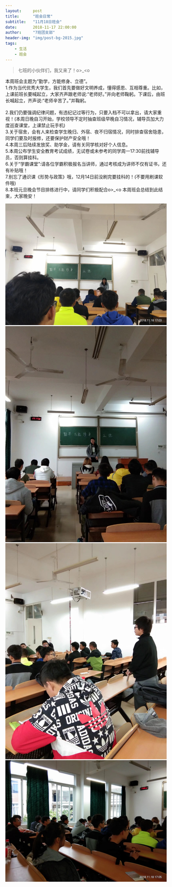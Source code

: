 ```yaml
---
layout:     post
title:      "班会日常"
subtitle:   "11月18日班会"
date:       2018-11-17 22:00:00
author:     "7班团支部"
header-img: "img/post-bg-2015.jpg"
tags:
    - 生活
    - 班会
---
```


>七班的小伙伴们，我又来了！o>_<o
   
本周班会主题为“勤学，方能修身、立德”。<br>
1.作为当代优秀大学生，我们首先要做好文明养成，懂得感恩、互相尊重。比如，上课前班长要喊起立，大家齐声跟老师说:“老师好。”并向老师鞠躬。下课后，由班长喊起立，齐声说:“老师辛苦了。”并鞠躬。<br>   
2.我们仍要强调纪律问题，有违纪记过等行为，只要入档不可以拿出，请大家重视！(本周日晚自习开始，学校领导不定时抽查班级早晚自习情况，辅导员加大力度巡查课堂，上课禁止玩手机)<br>
3.关于宿舍，会有人来检查学生晚归、外宿、夜不归宿情况，同时排查宿舍隐患，同学们要及时报修，还要保护财产安全哦！<br>
4.本周三后陆续发放奖、助学金，请有关同学核对好个人信息。<br>
5.本周公布学生安全教育考试成绩，无试卷或未参考的同学周一17:30前找辅导员，否则算挂科。<br>
6.关于“学霸课堂”:请各位学霸积极报名当讲师，通过考核成为讲师不仅有证书，还有补贴哦！<br>
7.别忘了通识课《形势与政策》哦，12月14日前没刷完要挂科的！(不要用刷课软件哦)<br>
8.本班元旦晚会节目排练进行中，请同学们积极配合o>_<o
   本周班会总结到此结束，大家晚安！
 
 ![](/img/in-post/post-meeting-09.jpeg)
 ![](/img/in-post/post-meeting-10.jpeg)
 ![](/img/in-post/post-meeting-11.jpeg)
 ![](/img/in-post/post-meeting-12.jpeg)






